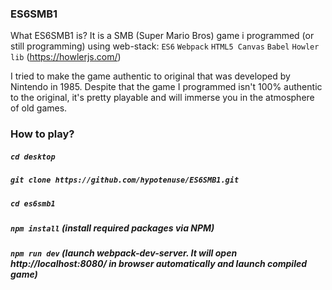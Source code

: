 ### ES6SMB1
What ES6SMB1 is? It is a SMB (Super Mario Bros) game i programmed (or still programming) using web-stack:
`ES6` `Webpack` `HTML5 Canvas` `Babel` `Howler lib` (https://howlerjs.com/)

I tried to make the game authentic to original that was developed by Nintendo in 1985. Despite that the game I programmed isn't 100% authentic to the original, it's pretty playable and will immerse you in the atmosphere of old games.

### How to play?
##### `cd desktop`

##### `git clone https://github.com/hypotenuse/ES6SMB1.git`

##### `cd es6smb1`

##### `npm install` (install required packages via NPM)

##### `npm run dev` (launch webpack-dev-server. It will open http://localhost:8080/ in browser automatically and launch compiled game)
